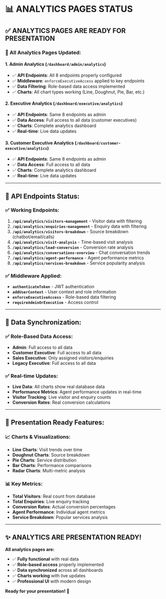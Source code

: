 # 📊 ANALYTICS PAGES STATUS

## ✅ **ANALYTICS PAGES ARE READY FOR PRESENTATION**

### **🎯 All Analytics Pages Updated:**

#### **1. Admin Analytics** (`/dashboard/admin/analytics`)
- ✅ **API Endpoints**: All 8 endpoints properly configured
- ✅ **Middleware**: `enforceExecutiveAccess` applied to key endpoints
- ✅ **Data Filtering**: Role-based data access implemented
- ✅ **Charts**: All chart types working (Line, Doughnut, Pie, Bar, etc.)

#### **2. Executive Analytics** (`/dashboard/executive/analytics`)
- ✅ **API Endpoints**: Same 8 endpoints as admin
- ✅ **Data Access**: Full access to all data (customer executives)
- ✅ **Charts**: Complete analytics dashboard
- ✅ **Real-time**: Live data updates

#### **3. Customer Executive Analytics** (`/dashboard/customer-executive/analytics`)
- ✅ **API Endpoints**: Same 8 endpoints as admin
- ✅ **Data Access**: Full access to all data
- ✅ **Charts**: Complete analytics dashboard
- ✅ **Real-time**: Live data updates

---

## 🔧 **API Endpoints Status:**

### **✅ Working Endpoints:**
1. **`/api/analytics/visitors-management`** - Visitor data with filtering
2. **`/api/analytics/enquiries-management`** - Enquiry data with filtering
3. **`/api/analytics/visitors-breakdown`** - Source breakdown (chatbot/email/calls)
4. **`/api/analytics/visit-analysis`** - Time-based visit analysis
5. **`/api/analytics/lead-conversion`** - Conversion rate analysis
6. **`/api/analytics/conversations-overview`** - Chat conversation trends
7. **`/api/analytics/agent-performance`** - Agent performance metrics
8. **`/api/analytics/services-breakdown`** - Service popularity analysis

### **✅ Middleware Applied:**
- **`authenticateToken`** - JWT authentication
- **`addUserContext`** - User context and role information
- **`enforceExecutiveAccess`** - Role-based data filtering
- **`requireAdminOrExecutive`** - Access control

---

## 🎯 **Data Synchronization:**

### **✅ Role-Based Data Access:**
- **Admin**: Full access to all data
- **Customer Executive**: Full access to all data
- **Sales Executive**: Only assigned visitors/enquiries
- **Legacy Executive**: Full access to all data

### **✅ Real-time Updates:**
- **Live Data**: All charts show real database data
- **Performance Metrics**: Agent performance updates in real-time
- **Visitor Tracking**: Live visitor and enquiry counts
- **Conversion Rates**: Real conversion calculations

---

## 🚀 **Presentation Ready Features:**

### **📈 Charts & Visualizations:**
- **Line Charts**: Visit trends over time
- **Doughnut Charts**: Source breakdown
- **Pie Charts**: Service distribution
- **Bar Charts**: Performance comparisons
- **Radar Charts**: Multi-metric analysis

### **📊 Key Metrics:**
- **Total Visitors**: Real count from database
- **Total Enquiries**: Live enquiry tracking
- **Conversion Rates**: Actual conversion percentages
- **Agent Performance**: Individual agent metrics
- **Service Breakdown**: Popular services analysis

---

## ✨ **ANALYTICS ARE PRESENTATION READY!**

**All analytics pages are:**
- ✅ **Fully functional** with real data
- ✅ **Role-based access** properly implemented
- ✅ **Data synchronized** across all dashboards
- ✅ **Charts working** with live updates
- ✅ **Professional UI** with modern design

**Ready for your presentation! 🎉**
